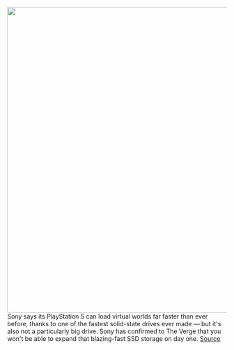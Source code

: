 <img src='https://cdn.vox-cdn.com/thumbor/xQCQyPEH1D7hg38zDr1ffTPswX4=/0x0:2040x1360/1200x800/filters:focal(857x517:1183x843)/cdn.vox-cdn.com/uploads/chorus_image/image/67743307/vpavic_4261_20201023_0020.0.jpg' width='700px' /><br/>
Sony says its PlayStation 5 can load virtual worlds far faster than ever before, thanks to one of the fastest solid-state drives ever made — but it's also not a particularly big drive. Sony has confirmed to The Verge that you won't be able to expand that blazing-fast SSD storage on day one.
<a href='https://www.theverge.com/2020/11/5/21551165/sony-ps5-playstation-5-no-m2-ssd-expansion-launch'> Source <a/>